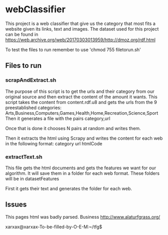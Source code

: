 # webClassifier

This project is a web classifier that give us the category that most fits a website given its links, text and images.
The dataset used for this project can be found in https://web.archive.org/web/20170303013959/http://dmoz.org/rdf.html

To test the files to run remember to use 'chmod 755 filetorun.sh'

## Files to run

### scrapAndExtract.sh
The purpose of this script is to get the urls and their category from our original source and then extract the content of the amount it wants.
This script takes the content from content.rdf.u8 and gets the urls from the 9 preestablished categories: Arts,Business,Computers,Games,Health,Home,Recreation,Science,Sport
Then it generates a file with the pairs category,url

Once that is done it chooses N pairs at random and writes them.

Then it extracts the html using Scrapy and writes the content for each web in the following format:
category
url
htmlCode

### extractText.sh
This file gets the html documents and gets the features we want for our algorithm. It will save them in a folder for each web format. These folders will be in datasetFeatures

First it gets their text and generates the folder for each web.



## Issues
This pages html was badly parsed.
Business
http://www.alaturfgrass.org/
<html><HEAD>

</HEAD><FRAMESET border='0' ROWS='*,1'> <FRAME SRC='http://alturfgrass.org'><FRAME SRC='blank.html'> </FRAMESET> </html>xarxax@xarxax-To-be-filled-by-O-E-M:~/tfg$
